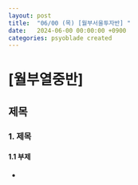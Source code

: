 ```yaml
---
layout: post
title:  "06/00 (목) [월부서울투자반] "
date:   2024-06-00 00:00:00 +0900
categories: psyoblade created
---
```


# [월부열중반] 

## 제목

### 1. 제목

#### 1.1 부제

* 

